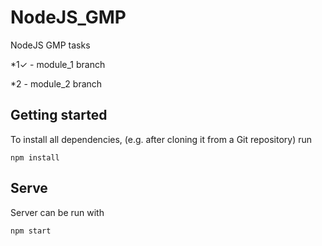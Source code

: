 # NodeJS_GMP
NodeJS GMP tasks

*1✓ - module_1 branch

*2  - module_2 branch

## Getting started

To install all dependencies, (e.g. after cloning it from a Git repository) run

```
npm install
```

## Serve

Server can be run with

```
npm start
```
